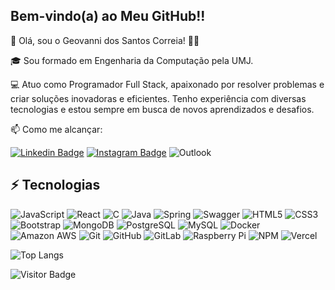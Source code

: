 ## Bem-vindo(a) ao Meu GitHub!!

👋 Olá, sou o Geovanni dos Santos Correia! 👨‍💻

🎓 Sou formado em Engenharia da Computação pela UMJ.

💻 Atuo como Programador Full Stack, apaixonado por resolver problemas e criar soluções inovadoras e eficientes. Tenho experiência com diversas tecnologias e estou sempre em busca de novos aprendizados e desafios.

📫 Como me alcançar:

[![Linkedin Badge](https://img.shields.io/badge/-Geovanni-blue?style=flat-square&logo=Linkedin&logoColor=white&link=https://www.linkedin.com/in/geovanni-dos-santos-correia-420218162/)](https://www.linkedin.com/in/geovanni-dos-santos-correia-420218162/)
[![Instagram Badge](https://img.shields.io/badge/-Geovanni-purple?style=flat-square&logo=instagram&logoColor=white&link=https://instagram.com/geovanni.correia/)](https://instagram.com/geovanni.correia)
![Outlook](https://img.shields.io/badge/Geovanni-0078D4?style=flat-the-badge&logo=microsoft-outlook&logoColor=white)

## ⚡ Tecnologias

![JavaScript](https://img.shields.io/badge/-JavaScript-black?style=flat-square&logo=javascript)
![React](https://img.shields.io/badge/-React-black?style=flat-square&logo=react)
![C](https://img.shields.io/badge/c-%2300599C.svg?style=flat-the-badge&logo=c&logoColor=white)
![Java](https://img.shields.io/badge/java-%23ED8B00.svg?style=flat-the-badge&logo=openjdk&logoColor=white)
![Spring](https://img.shields.io/badge/spring-%236DB33F.svg?style=flat-the-badge&logo=spring&logoColor=white)
![Swagger](https://img.shields.io/badge/-Swagger-%23Clojure?style=flat-the-badge&logo=swagger&logoColor=white)
![HTML5](https://img.shields.io/badge/-HTML5-E34F26?style=flat-square&logo=html5&logoColor=white)
![CSS3](https://img.shields.io/badge/-CSS3-1572B6?style=flat-square&logo=css3)
![Bootstrap](https://img.shields.io/badge/-Bootstrap-563D7C?style=flat-square&logo=bootstrap)
![MongoDB](https://img.shields.io/badge/-MongoDB-black?style=flat-square&logo=mongodb)
![PostgreSQL](https://img.shields.io/badge/-PostgreSQL-336791?style=flat-square&logo=postgresql)
![MySQL](https://img.shields.io/badge/-MySQL-black?style=flat-square&logo=mysql)
![Docker](https://img.shields.io/badge/-Docker-black?style=flat-square&logo=docker)
![Amazon AWS](https://img.shields.io/badge/Amazon%20AWS-232F3E?style=flat-square&logo=amazon-aws)
![Git](https://img.shields.io/badge/-Git-black?style=flat-square&logo=git)
![GitHub](https://img.shields.io/badge/-GitHub-181717?style=flat-square&logo=github)
![GitLab](https://img.shields.io/badge/-GitLab-FCA121?style=flat-square&logo=gitlab)
![Raspberry Pi](https://img.shields.io/badge/-Raspberry%20Pi-C51A4A?style=flat-square&logo=Raspberry-Pi)
![NPM](https://img.shields.io/badge/NPM-%23CB3837.svg?style=flat-the-badge&logo=npm&logoColor=white)
![Vercel](https://img.shields.io/badge/vercel-%23000000.svg?style=flat-the-badge&logo=vercel&logoColor=white)

![Top Langs](https://github-readme-stats.vercel.app/api/top-langs/?username=geovannidsc&hide=TeX&layout=compact)

![Visitor Badge](https://visitor-badge.laobi.icu/badge?page_id=geovannidsc)

